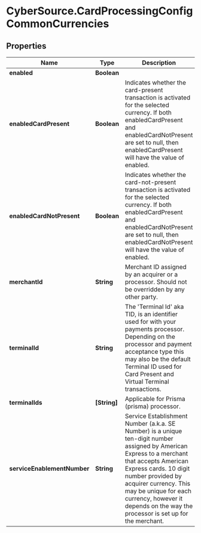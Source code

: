 # CyberSource.CardProcessingConfigCommonCurrencies

## Properties
Name | Type | Description | Notes
------------ | ------------- | ------------- | -------------
**enabled** | **Boolean** |  | [optional] 
**enabledCardPresent** | **Boolean** | Indicates whether the card-present transaction is activated for the selected currency. If both enabledCardPresent and enabledCardNotPresent are set to null, then enabledCardPresent will have the value of enabled. | [optional] 
**enabledCardNotPresent** | **Boolean** | Indicates whether the card-not-present transaction is activated for the selected currency. If both enabledCardPresent and enabledCardNotPresent are set to null, then enabledCardNotPresent will have the value of enabled. | [optional] 
**merchantId** | **String** | Merchant ID assigned by an acquirer or a processor. Should not be overridden by any other party. | [optional] 
**terminalId** | **String** | The 'Terminal Id' aka TID, is an identifier used for with your payments processor. Depending on the processor and payment acceptance type this may also be the default Terminal ID used for Card Present and Virtual Terminal transactions.  | [optional] 
**terminalIds** | **[String]** | Applicable for Prisma (prisma) processor. | [optional] 
**serviceEnablementNumber** | **String** | Service Establishment Number (a.k.a. SE Number) is a unique ten-digit number assigned by American Express to a merchant that accepts American Express cards. 10 digit number provided by acquirer currency. This may be unique for each currency, however it depends on the way the processor is set up for the merchant.  | [optional] 


